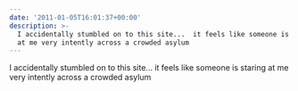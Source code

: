 ```yaml
---
date: '2011-01-05T16:01:37+00:00'
description: >-
  I accidentally stumbled on to this site...  it feels like someone is staring
  at me very intently across a crowded asylum
---
```

I accidentally stumbled on to this site...  it feels like someone is staring at me very intently across a crowded asylum
